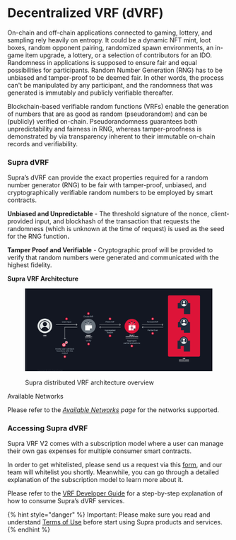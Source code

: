 # Decentralized VRF (dVRF)

On-chain and off-chain applications connected to gaming, lottery, and sampling rely heavily on entropy. It could be a dynamic NFT mint, loot boxes, random opponent pairing, randomized spawn environments, an in-game item upgrade, a lottery, or a selection of contributors for an IDO. Randomness in applications is supposed to ensure fair and equal possibilities for participants. Random Number Generation (RNG) has to be unbiased and tamper-proof to be deemed fair. In other words, the process can't be manipulated by any participant, and the randomness that was generated is immutably and publicly verifiable thereafter.

Blockchain-based verifiable random functions (VRFs) enable the generation of numbers that are as good as random (pseudorandom) and can be (publicly) verified on-chain. Pseudorandomness guarantees both unpredictability and fairness in RNG, whereas tamper-proofness is demonstrated by via transparency inherent to their immutable on-chain records and verifiability.

### Supra dVRF

Supra’s dVRF can provide the exact properties required for a random number generator (RNG) to be fair with tamper-proof, unbiased, and cryptographically verifiable random numbers to be employed by smart contracts.

**Unbiased and Unpredictable** - The threshold signature of the nonce, client-provided input, and blockhash of the transaction that requests the randomness (which is unknown at the time of request) is used as the seed for the RNG functio&#x6E;**.**

**Tamper Proof and Verifiable** - Cryptographic proof will be provided to verify that random numbers were generated and communicated with the highest fidelity.

**Supra VRF Architecture**

<figure><img src="../.gitbook/assets/SupraDVRF.png" alt=""><figcaption><p>Supra distributed VRF architecture overview</p></figcaption></figure>

Available Networks

Please refer to the [_Available Networks_](./#available-networks) _page_ for the networks supported.

### Accessing Supra dVRF

Supra VRF V2 comes with a subscription model where a user can manage their own gas expenses for multiple consumer smart contracts.

In order to get whitelisted, please send us a request via this [form](https://forms.gle/MyMbAgdod4QZUpHi6), and our team will whitelist you shortly. Meanwhile, you can go through a detailed explanation of the subscription model to learn more about it.

Please refer to the [VRF Developer Guide](v2-guide.md) for a step-by-step explanation of how to consume Supra’s dVRF services.

{% hint style="danger" %}
Important: Please make sure you read and understand [Terms of Use](https://supra.com/terms-of-use/) before start using Supra products and services.
{% endhint %}

